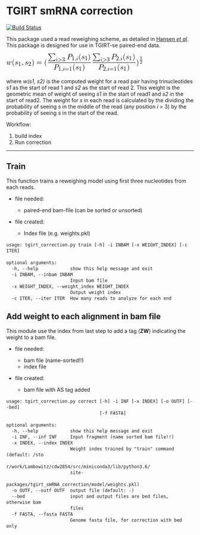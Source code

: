# TGIRT smRNA correction #

[![Build Status](https://travis-ci.org/wckdouglas/tgirt_smRNA_correction.svg?branch=master)](https://travis-ci.org/wckdouglas/tgirt_smRNA_correction)

This package used a read reweighing scheme, as detailed in [Hansen *et al*](https://www.ncbi.nlm.nih.gov/pmc/articles/PMC2896536/). This package is designed for use in TGIRT-se paired-end data.

![](https://github.com/wckdouglas/tgirt_smRNA_correction/blob/master/img/reweighing.png?raw=true)

where *w(s1, s2)* is the computed weight for a read pair having trinucleotides *s1* as the start of read 1 and *s2* as the start of read 2. This weight is the geometric mean of weight of seeing *s1* in the start of read1 and *s2* in the start of read2. The weight for *s* in each read is calculated by the dividing the probability of seeing *s* in the middle of the read (any position *i* > 3) by the probability of seeing *s* in the start of the read.


Workflow:

1. build index
2. Run correction 

---

## Train ##
This function trains a reweighing model using first three nucleotides from each reads.



* file needed:
	* paired-end bam-file (can be sorted or unsorted)

* file created:
  * Index file (e.g. weights.pkl)

```
usage: tgirt_correction.py train [-h] -i INBAM [-x WEIGHT_INDEX] [-c ITER]

optional arguments:
  -h, --help            show this help message and exit
  -i INBAM, --inbam INBAM
                        Input bam file
  -x WEIGHT_INDEX, --weight_index WEIGHT_INDEX
                        Output weight index
  -c ITER, --iter ITER  How many reads to analyze for each end
```


## Add weight to each alignment in bam file ##

This module use the index from last step to add a tag (**ZW**) indicating the weight to a bam file.

* file needed:
  * bam file (name-sorted!!)
  * index file 

* file created:
  * bam file with AS tag added

```
usage: tgirt_correction.py correct [-h] -i INF [-x INDEX] [-o OUTF] [--bed]
                                   [-f FASTA]

optional arguments:
  -h, --help            show this help message and exit
  -i INF, --inf INF     Input fragment (name sorted bam file!!)
  -x INDEX, --index INDEX
                        Weight index trained by "train" command (default: /sto
                        r/work/Lambowitz/cdw2854/src/miniconda3/lib/python3.6/
                        site-
                        packages/tgirt_smRNA_correction/model/weights.pkl)
  -o OUTF, --outf OUTF  output file (default: -)
  --bed                 input and output files are bed files, otherwise bam
                        files
  -f FASTA, --fasta FASTA
                        Genome fasta file, for correction with bed only

```

